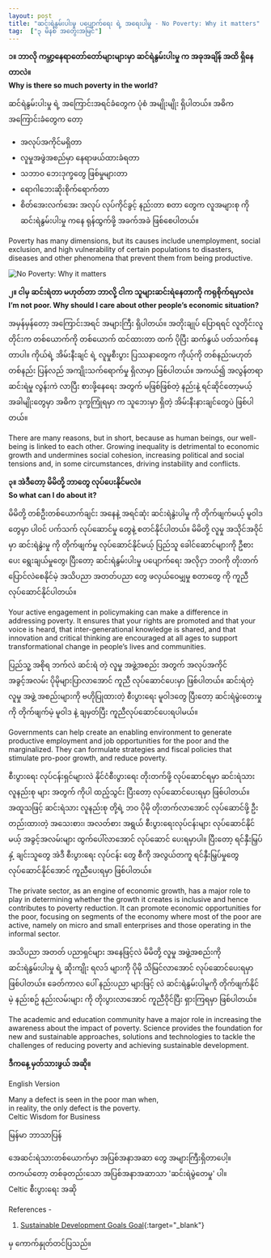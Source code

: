 ```yaml
---
layout: post
title: "ဆင်းရဲနွမ်းပါးမှု ပပျောက်ရေး ရဲ့ အရေးပါမှု - No Poverty: Why it matters"
tag:  ["၃ မိနစ် အတွေးအမြင်"]
---
```


**၁။ ဘာလို ကမ္ဘာ့နေရာတော်တော်များများမှာ ဆင်ရဲနွမ်းပါးမှု က အခုအချိန် အထိ ရှိနေတာလဲ။<br />
Why is there so much poverty in the world?**

ဆင်ရဲနွမ်းပါးမှု ရဲ့ အကြောင်းအရင်ခံတွေက ပုံစံ အမျိုးမျိုး ရှိပါတယ်။ အဓိက အကြောင်းခံတွေက တော့
- အလုပ်အကိုင်မရှိတာ
- လူမှုအဖွဲအစည်မှာ နေရာဖယ်ထားခံရတာ
- သဘာဝ ဘေးဒုက္ခတွေ ဖြစ်မှုများတာ
- ရောဂါဘေးဆိုးစိုက်ရောက်တာ
- စိတ်အေးလက်အေး အလုပ် လုပ်ကိုင်ခွင့် နည်းတာ စတာ တွေက လူအများစု ကို ဆင်းရဲနွမ်းပါးမှု ကနေ ရုန်ထွက်ဖို့ အခက်အခဲ ဖြစ်စေပါတယ်။

Poverty has many dimensions, but its causes include unemployment, social exclusion,
and high vulnerability of certain populations to disasters, diseases
and other phenomena that prevent them from being productive.

<!-- more -->

<img src="http://drive.google.com/uc?export=view&id=1uKPek77LANMOjCFiUj4VGIOB04kIpfeX" alt="No Poverty: Why it matters">

**၂။ ငါမှ ဆင်းရဲတာ မဟုတ်တာ ဘာလို့ ငါက သူများဆင်းရဲနေတာကို ကရုစိုက်ရမှာလဲ။<br />
I’m not poor. Why should I care about other people’s economic situation?**

အမှန်မှန်တော့ အကြောင်းအရင် အများကြီး ရှိပါတယ်။ အတိုးချုပ် ပြောရရင် လူတိုင်းလူတိုင်းက တစ်ယောက်ကို တစ်ယောက် ထင်ထားတာ ထက် ပိုပြီး ဆက်နွယ် ပတ်သက်နေတာပါ။ ကိုယ်ရဲ့ အိမ်းနီးချင် ရဲ့ လူမှုစီးပွား ပြဿနာတွေက ကိုယ့်ကို တစ်နည်းမဟုတ် တစ်နည်း ပြန်လည် အကျိုးသက်ရောက်မှု ရှိလာမှာ ဖြစ်ပါတယ်။ အကယ်၍ အလွန်တရာ ဆင်းရဲမှု လွန်းကဲ လာပြီး စားဖို့နေရေး အတွက် မဖြစ်ဖြစ်တဲ့ နည်းနဲ့ ရင်ဆိုင်တော့မယ့် အခါမျိုးတွေမှာ အဓိက ဒုက္ခကြုံရမှာ က သူဘေးမှာ ရှိတဲ့ အိမ်းနီးနားချင်တွေပဲ ဖြစ်ပါတယ်။

There are many reasons, but in short, because as human beings, our well-being is linked to each other. Growing inequality is detrimental to economic growth and undermines social cohesion, increasing political and social tensions and, in some circumstances, driving instability and conflicts.


**၃။ အဲဒီတော့ မိမိတို့ ဘာတွေ လုပ်ပေးနိုင်မလဲ။<br />
So what can I do about it?**

မိမိတို့ တစ်ဦးတစ်ယောက်ချင်း အနေနဲ့ အရင်ဆုံး ဆင်းရဲနွဲးပါမှု ကို တိုက်ဖျက်မယ့် မူဝါဒ တွေမှာ ပါဝင် ပက်သက် လုပ်ဆောင်မှု တွေနဲ့ စတင်နိုင်ပါတယ်။ မိမိတို့ လူမှု အသိုင်အဝိုင်မှာ ဆင်းရဲနွဲးမှု ကို တိုက်ဖျက်မှု လုပ်ဆောင်နိုင်မယ့် ပြည်သူ ခေါင်ဆောင်များကို ဦစားပေး ရွေးချယ်မှုတွေ၊ ပြီးတော့ ဆင်းရဲနွမ်းပါးမှု ပပျောက်ရေး အလိုငှာ ဘဝကို တိုးတက် ပြောင်လဲစေနိုင်မဲ့ အသိပညာ အတတ်ပညာ တွေ ဖလှယ်ဝေမျှမှု စတာတွေ ကို ကူညီ လုပ်ဆောင်နိုင်ပါတယ်။

Your active engagement in policymaking can make a difference in addressing poverty. It ensures that your rights are promoted and that your voice is heard, that inter-generational knowledge is shared, and that innovation and critical thinking are encouraged at all ages to support transformational change in people’s lives and communities.

ပြည်သူ့ အစိုရ ဘက်လဲ ဆင်းရဲ တဲ့ လူမှု အဖွဲ့အစည်း အတွက် အလုပ်အကိုင် အခွင့်အလမ်း ပိုမိုများပြာလာအောင် ကူညီ လုပ်ဆောင်ပေးမှာ ဖြစ်ပါတယ်။ ဆင်းရဲတဲ့ လူမှု အဖွဲ့ အစည်းများကို ဗဟိုပြုထားတဲ့ စီးပွားရေး မူဝါဒတွေ ပြီးတော့ ဆင်းရဲမွဲးတေးမှုကို တိုက်ဖျက်မဲ့ မူဝါဒ နဲ့ ချမှတ်ပြီး ကူညီလုပ်ဆောင်ပေးရပါမယ်။

Governments can help create an enabling environment to generate productive employment and job opportunities for the poor and the marginalized. They can formulate strategies and fiscal policies that stimulate pro-poor growth, and reduce poverty.

စီးပွားရေး လုပ်ငန်းရှင်များလဲ နိုင်ငံစီးပွားရေး တိုးတက်ဖို့ လုပ်ဆောင်ရမှာ ဆင်းရဲသား လူနည်းစု များ အတွက် ကိုပါ ထည့်သွင်း ပြီးတော့ လုပ်ဆောင်ပေးရမှာ ဖြစ်ပါတယ်။ အထူသဖြင့် ဆင်းရဲသား လူနည်းစု တို့ရဲ့ ဘဝ ပိုမို တိုးတက်လာအောင် လုပ်ဆောင်ဖို့ ဦးတည်းထားတဲ့ အသေးစား၊ အလတ်စား အရွယ် စီးပွားရေးလုပ်ငန်းများ လုပ်ဆောင်နိုင်မယ့် အခွင့်အလမ်းများ ထွက်ပေါ်လာအောင် လုပ်ဆောင် ပေးရမှာပါ။ ပြီးတော့ ရင်နှီးမြှပ်နှံ့ ချင်းသူတွေ အဲဒီ စီးပွားရေး လုပ်ငန်း တွေ စီကို အလွယ်တကူ ရင်နှီးမြှပ်မှုတွေ လုပ်ဆောင်နိုင်အောင် ကူညီပေးရမှာ ဖြစ်ပါတယ်။

The private sector, as an engine of economic growth, has a major role to play in determining whether the growth it creates is inclusive and hence contributes to poverty reduction. It can promote economic opportunities for the poor, focusing on segments of the economy where most of the poor are active, namely on micro and small enterprises and those operating in the informal sector.

အသိပညာ အတတ် ပညာရှင်များ အနေဖြင့်လဲ မိမိတို့ လူမှု အဖွဲ့အစည်းကို ဆင်းရဲနွမ်းပါးမှု ရဲ့ ဆိုးကျိုး ရလဒ် များကို ပိုမို သိမြင်လာအောင် လုပ်ဆောင်ပေးရမှာ ဖြစ်ပါတယ်။ ခေတ်ကာလ ပေါ် နည်းပညာ များဖြင့် လဲ ဆင်းရဲနွမ်းပါမှုကို တိုက်ဖျက်နိုင်မဲ့ နည်းစဥ် နည်းလမ်းများ ကို တိုးပွားလာအောင် ကူညီဝိုင်ပြီး ရှားကြရမှာ ဖြစ်ပါတယ်။

The academic and education community have a major role in increasing the awareness about the impact of poverty. Science provides the foundation for new and sustainable approaches, solutions and technologies to tackle the challenges of reducing poverty and achieving sustainable development.


**ဒီကနေ့ မှတ်သားဖွယ် အဆို။**

English Version

Many a defect is seen in the poor man when,<br />
in reality, the only defect is the poverty.<br />
Celtic Wisdom for Business

မြန်မာ ဘာသာပြန်

အေဆင်းရဲသားတစ်ယောက်မှာ အပြစ်အနာအဆာ တွေ အများကြီးရှိတာပေါ့။<br />
တကယ်တော့ တစ်ခုတည်းသော အပြစ်အနာအဆာသာ 'ဆင်းရဲမွဲတေမှု' ပါ။<br />
Celtic စီးပွားရေး အဆို

References -
1. [Sustainable Development Goals Goal](http://www.un.org/sustainabledevelopment){:target="_blank"}

မှ ကောက်နှုတ်တင်ပြသည်။

